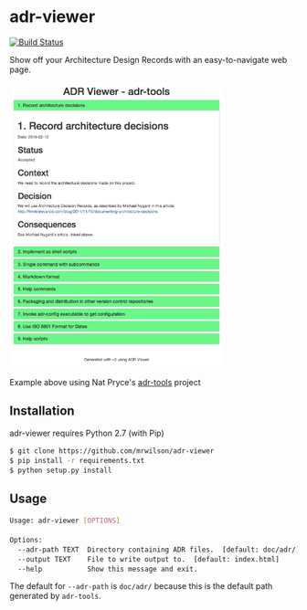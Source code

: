 # adr-viewer

[![Build Status](https://travis-ci.org/mrwilson/adr-viewer.svg?branch=master)](https://travis-ci.org/mrwilson/adr-viewer)

Show off your Architecture Design Records with an easy-to-navigate web page.

<img src="example.png" height="500px"/>

Example above using Nat Pryce's [adr-tools](https://github.com/npryce/adr-tools) project

## Installation

adr-viewer requires Python 2.7 (with Pip)

```bash
$ git clone https://github.com/mrwilson/adr-viewer
$ pip install -r requirements.txt
$ python setup.py install
```

## Usage

```bash
Usage: adr-viewer [OPTIONS]

Options:
  --adr-path TEXT  Directory containing ADR files.  [default: doc/adr/]
  --output TEXT    File to write output to.  [default: index.html]
  --help           Show this message and exit.

```

The default for `--adr-path` is `doc/adr/` because this is the default path generated by `adr-tools`.
